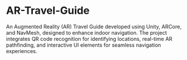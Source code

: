 # AR-Travel-Guide
An Augmented Reality (AR) Travel Guide developed using Unity, ARCore, and NavMesh, designed to enhance indoor navigation. The project integrates QR code recognition for identifying locations, real-time AR pathfinding, and interactive UI elements for seamless navigation experiences.
